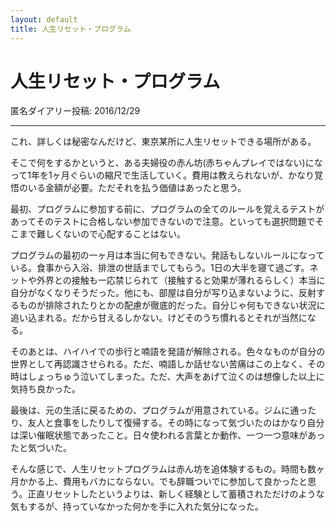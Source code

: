 ```yaml
---
layout: default
title: 人生リセット・プログラム
---
```



# 人生リセット・プログラム

匿名ダイアリー投稿: 2016/12/29

---

これ、詳しくは秘密なんだけど、東京某所に人生リセットできる場所がある。

そこで何をするかというと、ある夫婦役の赤ん坊(赤ちゃんプレイではない)になって1年を1ヶ月ぐらいの縮尺で生活していく。費用は教えられないが、かなり覚悟のいる金額が必要。ただそれを払う価値はあったと思う。

最初、プログラムに参加する前に、プログラムの全てのルールを覚えるテストがあってそのテストに合格しない参加できないので注意。といっても選択問題でそこまで難しくないので心配することはない。

プログラムの最初の一ヶ月は本当に何もできない。発話もしないルールになっている。食事から入浴、排泄の世話までしてもらう。1日の大半を寝て過ごす。ネットや外界との接触も一応禁じられて（接触すると効果が薄れるらしく）本当に自分がなくなりそうだった。他にも、部屋は自分が写り込まないように、反射するものが排除されたりとかの配慮が徹底的だった。自分じゃ何もできない状況に追い込まれる。だから甘えるしかない。けどそのうち慣れるとそれが当然になる。

そのあとは、ハイハイでの歩行と喃語を発語が解除される。色々なものが自分の世界として再認識させられる。ただ、喃語しか話せない苦痛はこの上なく、その時はしょっちゅう泣いてしまった。ただ、大声をあげて泣くのは想像した以上に気持ち良かった。

最後は、元の生活に戻るための、プログラムが用意されている。ジムに通ったり、友人と食事をしたりして復帰する。その時になって気づいたのはかなり自分は深い催眠状態であったこと。日々使われる言葉とか動作、一つ一つ意味があったと気づいた。

そんな感じで、人生リセットプログラムは赤ん坊を追体験するもの。時間も数ヶ月かかる上、費用もバカにならない。でも辞職ついでに参加して良かったと思う。正直リセットしたというよりは、新しく経験として蓄積されただけのような気もするが、持っていなかった何かを手に入れた気分になった。